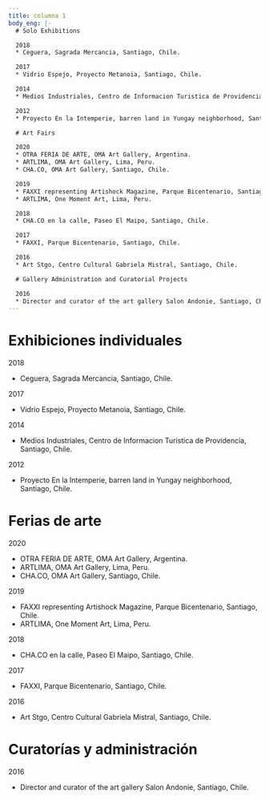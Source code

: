 ```yaml
---
title: columna 1
body_eng: |-
  # Solo Exhibitions

  2018
  * Ceguera, Sagrada Mercancia, Santiago, Chile.

  2017
  * Vidrio Espejo, Proyecto Metanoia, Santiago, Chile.

  2014
  * Medios Industriales, Centro de Informacion Turistica de Providencia, Santiago, Chile.

  2012
  * Proyecto En la Intemperie, barren land in Yungay neighborhood, Santiago, Chile.

  # Art Fairs

  2020
  * OTRA FERIA DE ARTE, OMA Art Gallery, Argentina.
  * ARTLIMA, OMA Art Gallery, Lima, Peru.
  * CHA.CO, OMA Art Gallery, Santiago, Chile.

  2019
  * FAXXI representing Artishock Magazine, Parque Bicentenario, Santiago, Chile.
  * ARTLIMA, One Moment Art, Lima, Peru.

  2018
  * CHA.CO en la calle, Paseo El Maipo, Santiago, Chile.

  2017
  * FAXXI, Parque Bicentenario, Santiago, Chile.

  2016
  * Art Stgo, Centro Cultural Gabriela Mistral, Santiago, Chile.

  # Gallery Administration and Curatorial Projects

  2016
  * Director and curator of the art gallery Salon Andonie, Santiago, Chile.
---
```


# Exhibiciones individuales

2018

- Ceguera, Sagrada Mercancia, Santiago, Chile.

2017

- Vidrio Espejo, Proyecto Metanoia, Santiago, Chile.

2014

- Medios Industriales, Centro de Informacion Turistica de Providencia, Santiago, Chile.

2012

- Proyecto En la Intemperie, barren land in Yungay neighborhood, Santiago, Chile.

# Ferias de arte

2020

- OTRA FERIA DE ARTE, OMA Art Gallery, Argentina.
- ARTLIMA, OMA Art Gallery, Lima, Peru.
- CHA.CO, OMA Art Gallery, Santiago, Chile.

2019

- FAXXI representing Artishock Magazine, Parque Bicentenario, Santiago, Chile.
- ARTLIMA, One Moment Art, Lima, Peru.

2018

- CHA.CO en la calle, Paseo El Maipo, Santiago, Chile.

2017

- FAXXI, Parque Bicentenario, Santiago, Chile.

2016

- Art Stgo, Centro Cultural Gabriela Mistral, Santiago, Chile.

# Curatorías y administración

2016

- Director and curator of the art gallery Salon Andonie, Santiago, Chile.
